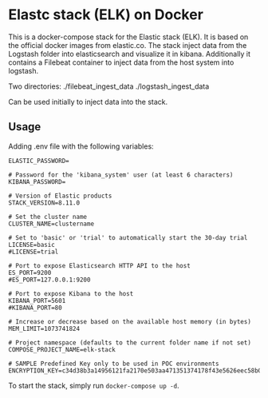 # Elastc stack (ELK) on Docker

This is a docker-compose stack for the Elastic stack (ELK). It is based on the official docker images from elastic.co.
The stack inject data from the Logstash folder into elasticsearch and visualize it in kibana.
Additionally it contains a Filebeat container to inject data from the host system into logstash.

Two directories:
./filebeat_ingest_data
./logstash_ingest_data

Can be used initially to inject data into the stack.

## Usage

Adding .env file with the following variables:

```# Password for the 'elastic' user (at least 6 characters)
ELASTIC_PASSWORD=

# Password for the 'kibana_system' user (at least 6 characters)
KIBANA_PASSWORD=

# Version of Elastic products
STACK_VERSION=8.11.0

# Set the cluster name
CLUSTER_NAME=clustername

# Set to 'basic' or 'trial' to automatically start the 30-day trial
LICENSE=basic
#LICENSE=trial

# Port to expose Elasticsearch HTTP API to the host
ES_PORT=9200
#ES_PORT=127.0.0.1:9200

# Port to expose Kibana to the host
KIBANA_PORT=5601
#KIBANA_PORT=80

# Increase or decrease based on the available host memory (in bytes)
MEM_LIMIT=1073741824

# Project namespace (defaults to the current folder name if not set)
COMPOSE_PROJECT_NAME=elk-stack

# SAMPLE Predefined Key only to be used in POC environments
ENCRYPTION_KEY=c34d38b3a14956121fa2170e503aa471351374178f43e5626eec58b04a30fae2
```

To start the stack, simply run `docker-compose up -d`. 